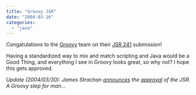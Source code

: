 ```yaml
---
title: "Groovy JSR"
date: "2004-03-16"
categories: 
  - "java"
---
```


Congatulations to the [Groovy](http://groovy.codehaus.org/) team on their [JSR 241](http://www.jcp.org/en/jsr/detail?id=241) submission!

Having a standardized way to mix and match scripting and Java would be a Good Thing, and everything I see in Groovy looks great, so why not? I hope this gets approved.

_Update (2004/03/30): James Strachan [announces](http://radio.weblogs.com/0112098/2004/03/30.html#a474) the [approval](http://www.jcp.org/en/jsr/results?id=2490) of the JSR. A Groovy step for man..._
